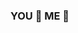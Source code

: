 ### YOU 🥇 ME 🥉

<!--
**donghahwang/donghahwang** is a ✨ _special_ ✨ repository because its `README.md` (this file) appears on your GitHub profile.

Here are some ideas to get you started:

- 🔭 I’m currently working on ...
- 🌱 I’m currently learning ...
- 👯 I’m looking to collaborate on ...
- 🤔 I’m looking for help with ...
- 💬 Ask me about ...
- 📫 How to reach me: noway
- 😄 Pronouns: What this mean 'Pronouns'?
- ⚡ Fun fact: I can't English
-->
